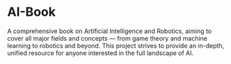# AI-Book
A comprehensive book on Artificial Intelligence and Robotics, aiming to cover all major fields and concepts — from game theory and machine learning to robotics and beyond. This project strives to provide an in-depth, unified resource for anyone interested in the full landscape of AI.

